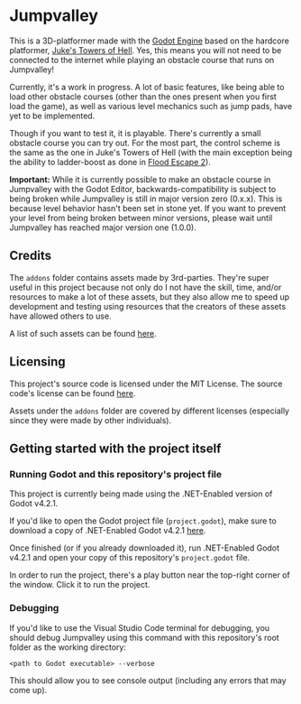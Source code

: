 # Jumpvalley

This is a 3D-platformer made with the [Godot Engine](https://godotengine.org) based on the hardcore platformer, [Juke's Towers of Hell](https://www.roblox.com/games/8562822414/Jukes-Towers-of-Hell). Yes, this means you will not need to be connected to the internet while playing an obstacle course that runs on Jumpvalley!

Currently, it's a work in progress. A lot of basic features, like being able to load other obstacle courses (other than the ones present when you first load the game), as well as various level mechanics such as jump pads, have yet to be implemented.

Though if you want to test it, it is playable. There's currently a small obstacle course you can try out. For the most part, the control scheme is the same as the one in Juke's Towers of Hell (with the main exception being the ability to ladder-boost as done in [Flood Escape 2](https://www.roblox.com/games/738339342/Flood-Escape-2)).

**Important:** While it is currently possible to make an obstacle course in Jumpvalley with the Godot Editor, backwards-compatibility is subject to being broken while Jumpvalley is still in major version zero (0.x.x). This is because level behavior hasn't been set in stone yet. If you want to prevent your level from being broken between minor versions, please wait until Jumpvalley has reached major version one (1.0.0).

## Credits

The ```addons``` folder contains assets made by 3rd-parties. They're super useful in this project because not only do I not have the skill, time, and/or resources to make a lot of these assets, but they also allow me to speed up development and testing using resources that the creators of these assets have allowed others to use.

A list of such assets can be found [here](https://github.com/UTheDev/jumpvalley/blob/main/credits.md).

## Licensing

This project's source code is licensed under the MIT License. The source code's license can be found [here](https://github.com/UTheDev/jumpvalley/blob/main/LICENSE.md).

Assets under the ```addons``` folder are covered by different licenses (especially since they were made by other individuals).

## Getting started with the project itself

### Running Godot and this repository's project file

This project is currently being made using the .NET-Enabled version of Godot v4.2.1.

If you'd like to open the Godot project file (```project.godot```), make sure to download a copy of .NET-Enabled Godot v4.2.1 [here](https://godotengine.org/download).

Once finished (or if you already downloaded it), run .NET-Enabled Godot v4.2.1 and open your copy of this repository's ```project.godot``` file.

In order to run the project, there's a play button near the top-right corner of the window. Click it to run the project.

### Debugging

If you'd like to use the Visual Studio Code terminal for debugging, you should debug Jumpvalley using this command with this repository's root folder as the working directory:

`<path to Godot executable> --verbose`

This should allow you to see console output (including any errors that may come up).
